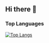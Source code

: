 ## Hi there 👋
### Top Languages
[![Top Langs](https://github-readme-stats.vercel.app/api/top-langs/?username=upotsu&layout=compact)](https://github.com/anuraghazra/github-readme-stats)

<!--
**upotsu/upotsu** is a ✨ _special_ ✨ repository because its `README.md` (this file) appears on your GitHub profile.

Here are some ideas to get you started:

- 🔭 I’m currently working on ...
- 🌱 I’m currently learning ...
- 👯 I’m looking to collaborate on ...
- 🤔 I’m looking for help with ...
- 💬 Ask me about ...
- 📫 How to reach me: ...
- 😄 Pronouns: ...
- ⚡ Fun fact: ...
-->
